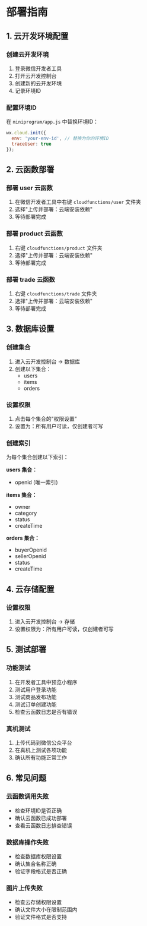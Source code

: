 # 部署指南

## 1. 云开发环境配置

### 创建云开发环境
1. 登录微信开发者工具
2. 打开云开发控制台
3. 创建新的云开发环境
4. 记录环境ID

### 配置环境ID
在 `miniprogram/app.js` 中替换环境ID：
```javascript
wx.cloud.init({
  env: 'your-env-id', // 替换为你的环境ID
  traceUser: true
});
```

## 2. 云函数部署

### 部署 user 云函数
1. 在微信开发者工具中右键 `cloudfunctions/user` 文件夹
2. 选择"上传并部署：云端安装依赖"
3. 等待部署完成

### 部署 product 云函数
1. 右键 `cloudfunctions/product` 文件夹
2. 选择"上传并部署：云端安装依赖"
3. 等待部署完成

### 部署 trade 云函数
1. 右键 `cloudfunctions/trade` 文件夹
2. 选择"上传并部署：云端安装依赖"
3. 等待部署完成

## 3. 数据库设置

### 创建集合
1. 进入云开发控制台 → 数据库
2. 创建以下集合：
   - users
   - items
   - orders

### 设置权限
1. 点击每个集合的"权限设置"
2. 设置为：所有用户可读，仅创建者可写

### 创建索引
为每个集合创建以下索引：

**users 集合：**
- openid (唯一索引)

**items 集合：**
- owner
- category
- status
- createTime

**orders 集合：**
- buyerOpenid
- sellerOpenid
- status
- createTime

## 4. 云存储配置

### 设置权限
1. 进入云开发控制台 → 存储
2. 设置权限为：所有用户可读，仅创建者可写

## 5. 测试部署

### 功能测试
1. 在开发者工具中预览小程序
2. 测试用户登录功能
3. 测试商品发布功能
4. 测试订单创建功能
5. 检查云函数日志是否有错误

### 真机测试
1. 上传代码到微信公众平台
2. 在真机上测试各项功能
3. 确认所有功能正常工作

## 6. 常见问题

### 云函数调用失败
- 检查环境ID是否正确
- 确认云函数已成功部署
- 查看云函数日志排查错误

### 数据库操作失败
- 检查数据库权限设置
- 确认集合名称正确
- 验证字段格式是否正确

### 图片上传失败
- 检查云存储权限设置
- 确认文件大小在限制范围内
- 验证文件格式是否支持 